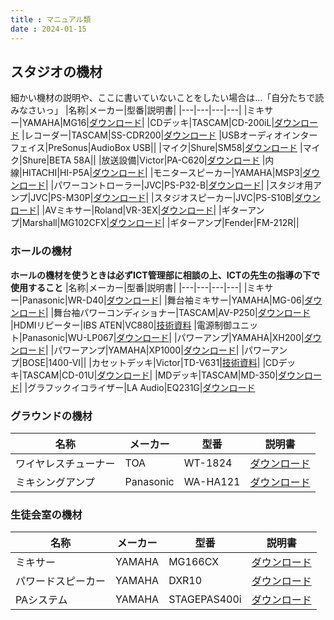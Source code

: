 ```yaml
---
title : マニュアル類
date : 2024-01-15
---
```


## スタジオの機材
細かい機材の説明や、ここに書いていないことをしたい場合は...「自分たちで読みなさいっ」
|名称|メーカー|型番|説明書|
|---|---|---|---|
|ミキサー|YAMAHA|MG16|[ダウンロード](https://jp.yamaha.com/files/download/other_assets/4/1506954/mg16x_ja_om_a0.pdf)|
|CDデッキ|TASCAM|CD-200iL|[ダウンロード](https://tascam.jp/downloads/tascam/814/j_cd-200il_om_vd.pdf)
|レコーダー|TASCAM|SS-CDR200|[ダウンロード](https://tascam.jp/downloads/tascam/712/j_ss-cdr200_om_ve.pdf)
|USBオーディオインターフェイス|PreSonus|AudioBox USB||
|マイク|Shure|SM58|[ダウンロード](https://tascam.jp/downloads/tascam/712/j_ss-cdr200_om_ve.pdf)
|マイク|Shure|BETA 58A||
|放送設備|Victor|PA-C620|[ダウンロード](https://www32.jvckenwood.com/jvc/system/pro-dl/fls_dl/mn/lst0218-001a.pdf)
|内線|HITACHI|HI-P5A|[ダウンロード](https://www.hitachi-ite.co.jp/products/manual/pdf/hi-p5a.pdf)|
|モニタースピーカー|YAMAHA|MSP3|[ダウンロード](https://jp.yamaha.com/files/download/other_assets/6/322866/MSP3_ja_om-w-a0.pdf)|
|パワーコントローラー|JVC|PS-P32-B|[ダウンロード](https://www32.jvckenwood.com/jvc/system/pro-dl/fls_dl/mn/ps-p32-b_-h.pdf)|
|スタジオ用アンプ|JVC|PS-M30P|[ダウンロード](https://www32.jvckenwood.com/jvc/system/pro-dl/fls_dl/mn/lst1093-001a.pdf)|
|スタジオスピーカー|JVC|PS-S10B|[ダウンロード](https://www32.jvckenwood.com/jvc/system/pro-dl/fls_dl/mn/lst0710-001b.pdf)|
|AVミキサー|Roland|VR-3EX|[ダウンロード](https://static.roland.com/assets/media/pdf/VR-3EX_jpn03_W.pdf)|
|ギターアンプ|Marshall|MG102CFX|[ダウンロード](https://www.marshallamps.jp/support/handbook/pdf/MGGold100manual.pdf)|
|ギターアンプ|Fender|FM-212R||

### ホールの機材
**ホールの機材を使うときは必ずICT管理部に相談の上、ICTの先生の指導の下で使用すること**
|名称|メーカー|型番|説明書|
|---|---|---|---|
|ミキサー|Panasonic|WR-D40|[ダウンロード](https://partner.connect.panasonic.com/jp-ja/products-services/lineup/WR-D40)|
|舞台袖ミキサー|YAMAHA|MG-06|[ダウンロード](https://jp.yamaha.com/files/download/other_assets/9/331009/mg06x_ja_om_c0.pdf)|
|舞台袖パワーコンディショナー|TASCAM|AV-P250|[ダウンロード](https://tascam.jp/downloads/tascam/778/j_av-p250s_om_vc.pdf)
|HDMIリピーター|IBS ATEN|VC880|[技術資料](https://www.ibsjapan.co.jp/products/VC880.html)
|電源制御ユニット|Panasonic|WU-LP067|[ダウンロード](https://b2b-api.panasonic.eu/ja/media_stream/d8_emd_pim/media/5055)|
|パワーアンプ|YAMAHA|XH200|[ダウンロード](https://jp.yamaha.com/files/download/other_assets/2/322982/xm4180_ja_om_e0.pdf)|
|パワーアンプ|YAMAHA|XP1000|[ダウンロード](https://jp.yamaha.com/files/download/other_assets/5/322985/XP7000_ja_om_e0.pdf)|
|パワーアンプ|BOSE|1400-VI||
|カセットデッキ|Victor|TD-V631|[技術資料](https://audio-heritage.jp/VICTOR/player/td-v631.html)|
|CDデッキ|TASCAM|CD-01U|[ダウンロード](https://tascam.com/downloads/tascam/13/cd-01u_om_vb_j.pdf)|
|MDデッキ|TASCAM|MD-350|[ダウンロード](https://tascam.com/downloads/tascam/356/md-350_om_va_j.pdf)|
|グラフックイコライザー|LA Audio|EQ231G|[ダウンロード](http://www.laaudio.com/upfiles/202012/02/a92bde86aeddc424e.pdf)

### グラウンドの機材

|名称|メーカー|型番|説明書|
|---|---|---|---|
|ワイヤレスチューナー|TOA|WT-1824|[ダウンロード](https://www.toa-products.com/download/download/manual/wt-1822_mt1j.pdf)|
|ミキシングアンプ|Panasonic|WA-HA121|[ダウンロード](https://partner.connect.panasonic.com/sites/default/files/CS/PCO/Product%20Documents/Basic%20Docs/asset/solweb/first/shnm_files/torisetu1/PGQX1610SAJ6_WA-HA121_OI_JA.PDF)|

### 生徒会室の機材

|名称|メーカー|型番|説明書|
|---|---|---|---|
|ミキサー|YAMAHA|MG166CX|[ダウンロード](https://worsal.com/theater/pdf/MG166CX.pdf)|
|パワードスピーカー|YAMAHA|DXR10|[ダウンロード](https://jp.yamaha.com/files/download/other_assets/7/325567/dxr-dxs_ja_om_d0.pdf)|
|PAシステム|YAMAHA|STAGEPAS400i|[ダウンロード](https://jp.yamaha.com/files/download/other_assets/7/328667/stagepas400i_ja_om_c0.pdf)|